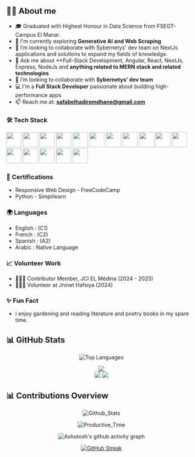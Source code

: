 
  <section class="my-auto py-auto">

















    
<p>  

  
<!--<a class="py-10">
<img src="https://readme-typing-svg.herokuapp.com/?font=Caveat&size=36&color=986960&center=true&vCenter=true&lines=Hi+%2C+I%27m+Safa+Belhadj+Romdhane;💻+I%27m+a+Full+stack+developer;" align="left" alt="safa" />
</a> 
-->
<!--
GitHub Profile :





🚀 Web Developer | Fullstack Developer | Interested in Data Science & Artificial Intelligence.

💻 Passionate about creating high-performance, intuitive web applications.

📍From  Tunisia Tn | 🌐 Open to global opportunities 

<!--<a> 
<img align="right" alt="coding" width="310" src="https://media.tenor.com/IF2JdxzmyN4AAAAj/coding-girl.gif">
</a>
</p>-->
















































  












  <p class="pb-10"></p>
  </section>
 <section align="center my-12">


   <div class="my-auto">
  
  👧🏽 About me
---------------------------------------------------------------------------------------------------------------------
  
  - 🎓 Graduated with Highest Honour in Data Science from FSEGT- Campus El Manar.
  - 🌱 I'm currently exploring **Generative AI and Web Scraping**
  -  👯 I’m looking to collaborate with Sybernetys' dev team on NextJs applications and solutions to expand my fields of knowledge.
  - 💬 Ask me about **Full-Stack Development, Angular, React, NextJs, Express, NodeJs and **anything related to MERN stack and related technologies**
  - 👯 I’m looking to collaborate with **Sybernetys' dev team**
  - 💻 I'm a **Full Stack Developer** passionate about building high-performance apps
  - 📫 Reach me at: **safabelhadjromdhane@gmail.com**



</div>

<div class="my-auto py-auto">

  <!--
### 🚀 Some of My Projects :




<table style="width:100%" align="left">
  
  <tr>
     
   <td colspan="6" align="left"> 
    <a href="https://https://www.ikonoklass.fr/" onclick="window.open(this.href, '_blank'); return false;">
       <img src="https://www.ikonoklass.fr/assets/icons/logo1.webp" width="70"  height="35"/>
    </a>
        
  </td>


  
  
 



  </tr> 
 
  </table>






<p align=center>
 <table style="width:100% align="right">
  <tr colspan="6" align="right">
   <td>
    
 <a href="https://www.linkea-consulting.fr/" onclick="window.open(this.href, '_blank'); return false;">
           
   <img src="https://www.linkea-consulting.fr/assets/icons/logo.webp" width="60"  height="50"/>
   </td>
  </tr>
   
 </table>
</p> -->


  

 ### 🛠️ Tech Stack

 <p align="left">


 
 
  <img src="https://cdn.jsdelivr.net/gh/devicons/devicon/icons/angular/angular-original.svg" width="40" />
  <img src="https://cdn.jsdelivr.net/gh/devicons/devicon/icons/nextjs/nextjs-original.svg" width="40"/>
  
  <img src="https://cdn.jsdelivr.net/gh/devicons/devicon/icons/react/react-original.svg" width="40"/>
  <img src="https://cdn.jsdelivr.net/gh/devicons/devicon/icons/nodejs/nodejs-original.svg" width="40"/>
  
  <img src="https://cdn.jsdelivr.net/gh/devicons/devicon/icons/javascript/javascript-original.svg" width="40"/>
  <img src="https://cdn.jsdelivr.net/gh/devicons/devicon/icons/typescript/typescript-original.svg" width="40"/>
  
  <img src="https://cdn.jsdelivr.net/gh/devicons/devicon/icons/tailwindcss/tailwindcss-original.svg" width="40" />
  <img src="https://cdn.jsdelivr.net/gh/devicons/devicon/icons/bootstrap/bootstrap-original.svg" width="40" />
  
  <img src="https://cdn.jsdelivr.net/gh/devicons/devicon/icons/figma/figma-original.svg" width="40"/>
  <img src="https://cdn.jsdelivr.net/gh/devicons/devicon/icons/postman/postman-original.svg" width="40"/>
  
  <img src="https://cdn.jsdelivr.net/gh/devicons/devicon/icons/mongodb/mongodb-original.svg" width="40"/>
  <img src="https://cdn.jsdelivr.net/gh/devicons/devicon/icons/mysql/mysql-original.svg" width="40" />
  
  <img src="https://cdn.jsdelivr.net/gh/devicons/devicon/icons/postgresql/postgresql-original.svg" width="40" />
  <img src="https://cdn.jsdelivr.net/gh/devicons/devicon/icons/express/express-original.svg" width="40"/>
  
  <img src="https://cdn.jsdelivr.net/gh/devicons/devicon/icons/html5/html5-original.svg" width="40"/>
  <img src="https://cdn.jsdelivr.net/gh/devicons/devicon/icons/css3/css3-original.svg" width="40"/>
  <!-- Add more icons as needed -->



  
</p>

 <p align="center">

  
   ### 📜 Certifications

  
   - Responsive Web Design - FreeCodeCamp
   - Python - Simplilearn




   ### 🌍 Languages

   -  English  : (C1)
   -  French  : (C2)
   -  Spanish : (A2)
   -  Arabic  : Native Language

    
  
   ### 📈 Volunteer Work


   - 🙋🏽‍♀️ Contributor Member, JCI EL Médina (2024 - 2025)
   - 🙋🏽‍♀️ Volunteer at Jninet Hafsiya (2024)



  
   ### ✨ Fun Fact

 
  -  I enjoy gardening and reading literature and poetry books in my spare time.

</p>





   ## 📊 GitHub Stats

 
  <div class="flex flex-cols-6" align="center">
 



 ![Top Languages](https://github-readme-stats.vercel.app/api/top-langs/?username=safabelhadjromdhane&layout=compact&theme=radical)  
<!-- Contribution chart (radar-style) -->
 <img  src="https://github-readme-stats.vercel.app/api?username=safabelhadjromdhane&show_icons=true&hide=prs,issues,contribs&theme=tokyonight" />

  


 </div>





 <div class="flex flex-cols-6" align="center">



 <!-- Stats card -->
  <img  src="https://github-readme-stats.vercel.app/api?username=safabelhadjromdhane&show_icons=true&theme=radical&hide_title=true" />
   <!-- GitHub Activity Graph -->
  <img src="https://github-profile-summary-cards.vercel.app/api/cards/profile-details?username=safabelhadjromdhane&theme=tokyonight" />


  
  </div>



 ## 📊 Contributions Overview



 <div class="flex flex-cols-4" align="center">
 

 ![Github_Stats](http://github-profile-summary-cards.vercel.app/api/cards/stats?username=safabelhadjromdhane&layout=compact&theme=github_dark)

<!-- Contribution chart (radar-style) 

 <img  src="https://github-readme-stats.vercel.app/api?username=safabelhadjromdhane&show_icons=true&hide=prs,issues,contribs&theme=tokyonight" />

-->

 </div>

 <div class="flex flex-cols-4" align="center">
   
   ![Productive_Time](http://github-profile-summary-cards.vercel.app/api/cards/productive-time?username=safabelhadjromdhane&theme=github_dark&utcOffset=8)

<!--- <img  src="https://github-readme-stats.vercel.app/api?username=safabelhadjromdhane&show_icons=true&hide=prs,issues,contribs&theme=tokyonight" /> -->

 </div>
   
 <div class="flex flex-cols-4" align="center">
   
![Ashutosh's github activity graph](https://github-readme-activity-graph.vercel.app/graph?username=safabelhadjromdhane&theme=react-dark)
 <!--<img  src="https://github-readme-stats.vercel.app/api?username=safabelhadjromdhane&show_icons=true&hide=prs,issues,contribs&theme=tokyonight" />-->

 </div>

</div>

<div  class="flex flex-cols-4" align="center">

  [![GitHub Streak](https://streak-stats.demolab.com?user=YOUR_GITHUB_USERNAME&theme=dark&date_format=M%20j%5B%2C%20Y%5D)](https://git.io/streak-stats)

 <!--  <img  src="https://github-readme-stats.vercel.app/api?username=safabelhadjromdhane&show_icons=true&hide=prs,issues,contribs&theme=tokyonight" />-->

</div>
 </section>
  




